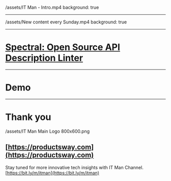 /assets/IT Man - Intro.mp4
background: true

---

/assets/New content every Sunday.mp4
background: true

---

# [Spectral: Open Source API Description Linter](https://stoplight.io/open-source/spectral)

---

# Demo

---

# Thank you

/assets/IT Man Main Logo 800x600.png

## [https://productsway.com](https://productsway.com)

Stay tuned for more innovative tech insights with IT Man Channel.
[https://bit.ly/m/itman](https://bit.ly/m/itman)
